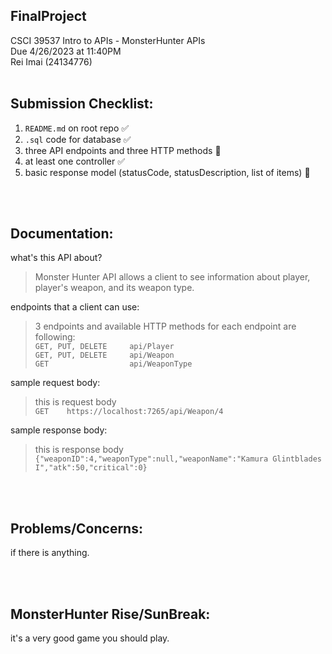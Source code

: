 ## FinalProject
CSCI 39537 Intro to APIs - MonsterHunter APIs
<br />
Due 4/26/2023 at 11:40PM
<br />
Rei Imai (24134776)
<br />
<br />

## Submission Checklist:
1. `README.md` on root repo ✅
2. `.sql` code for database ✅
3. three API endpoints and three HTTP methods 🛑
4. at least one controller ✅
5. basic response model (statusCode, statusDescription, list of items) 🛑

<br />
<br />

## Documentation:
what's this API about?
> Monster Hunter API allows a client to see information about player, player's weapon, and its weapon type.

endpoints that a client can use:
> 3 endpoints and available HTTP methods for each endpoint are following: <br />
```GET, PUT, DELETE     api/Player``` <br />
```GET, PUT, DELETE     api/Weapon``` <br />
```GET                  api/WeaponType```

sample request body:
> this is request body <br />
```GET    https://localhost:7265/api/Weapon/4```

sample response body:
> this is response body <br />
```{"weaponID":4,"weaponType":null,"weaponName":"Kamura Glintblades I","atk":50,"critical":0}```

<br />
<br />

## Problems/Concerns:
if there is anything.

<br />
<br />

## MonsterHunter Rise/SunBreak:
it's a very good game you should play.
